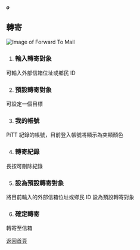 ##### o
## 轉寄

![Image of Forward To Mail](../v1/images/forward_to_mail.png)   

1. ### 輸入轉寄對象
可輸入外部信箱位址或鄉民 ID

2. ### 預設轉寄對象
可設定一個目標

3. ### 我的帳號
PiTT 紀錄的帳號，目前登入帳號將顯示為突顯顏色

4. ### 轉寄紀錄
長按可刪除紀錄

5. ### 設為預設轉寄對象
將目前輸入的外部信箱位址或鄉民 ID 設為預設轉寄對象

6. ### 確定轉寄
轉寄至信箱  
  
[返回首頁](https://kimieno.github.io/android.pitt) 